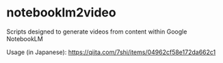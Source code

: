 # notebooklm2video

Scripts designed to generate videos from content within Google NotebookLM

Usage (in Japanese): https://qiita.com/7shi/items/04962cf58e172da662c1
